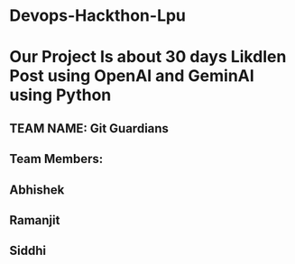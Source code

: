 # Devops-Hackthon-Lpu

# Our Project Is about 30 days Likdlen Post using OpenAI and GeminAI using Python

## TEAM NAME: Git Guardians

## Team Members:

## Abhishek

## Ramanjit

## Siddhi
